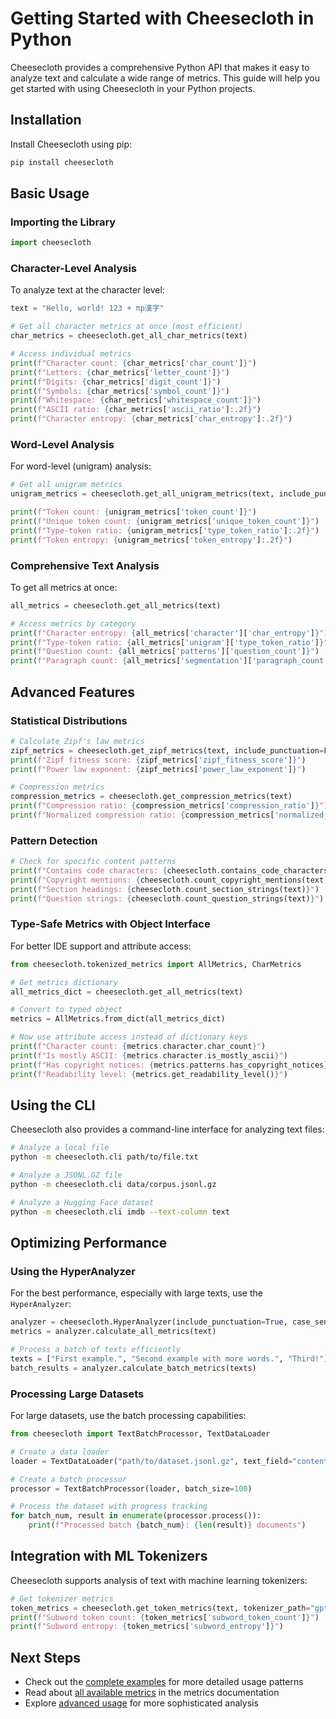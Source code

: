 # Getting Started with Cheesecloth in Python

Cheesecloth provides a comprehensive Python API that makes it easy to analyze text and calculate a wide range of metrics. This guide will help you get started with using Cheesecloth in your Python projects.

## Installation

Install Cheesecloth using pip:

```bash
pip install cheesecloth
```

## Basic Usage

### Importing the Library

```python
import cheesecloth
```

### Character-Level Analysis

To analyze text at the character level:

```python
text = "Hello, world! 123 + πр漢字"

# Get all character metrics at once (most efficient)
char_metrics = cheesecloth.get_all_char_metrics(text)

# Access individual metrics
print(f"Character count: {char_metrics['char_count']}")
print(f"Letters: {char_metrics['letter_count']}")
print(f"Digits: {char_metrics['digit_count']}")
print(f"Symbols: {char_metrics['symbol_count']}")
print(f"Whitespace: {char_metrics['whitespace_count']}")
print(f"ASCII ratio: {char_metrics['ascii_ratio']:.2f}")
print(f"Character entropy: {char_metrics['char_entropy']:.2f}")
```

### Word-Level Analysis

For word-level (unigram) analysis:

```python
# Get all unigram metrics
unigram_metrics = cheesecloth.get_all_unigram_metrics(text, include_punctuation=False, case_sensitive=False)

print(f"Token count: {unigram_metrics['token_count']}")
print(f"Unique token count: {unigram_metrics['unique_token_count']}")
print(f"Type-token ratio: {unigram_metrics['type_token_ratio']:.2f}")
print(f"Token entropy: {unigram_metrics['token_entropy']:.2f}")
```

### Comprehensive Text Analysis

To get all metrics at once:

```python
all_metrics = cheesecloth.get_all_metrics(text)

# Access metrics by category
print(f"Character entropy: {all_metrics['character']['char_entropy']}")
print(f"Type-token ratio: {all_metrics['unigram']['type_token_ratio']}")
print(f"Question count: {all_metrics['patterns']['question_count']}")
print(f"Paragraph count: {all_metrics['segmentation']['paragraph_count']}")
```

## Advanced Features

### Statistical Distributions

```python
# Calculate Zipf's law metrics
zipf_metrics = cheesecloth.get_zipf_metrics(text, include_punctuation=False, case_sensitive=True)
print(f"Zipf fitness score: {zipf_metrics['zipf_fitness_score']}")
print(f"Power law exponent: {zipf_metrics['power_law_exponent']}")

# Compression metrics
compression_metrics = cheesecloth.get_compression_metrics(text)
print(f"Compression ratio: {compression_metrics['compression_ratio']}")
print(f"Normalized compression ratio: {compression_metrics['normalized_compression_ratio']}")
```

### Pattern Detection

```python
# Check for specific content patterns
print(f"Contains code characters: {cheesecloth.contains_code_characters(text)}")
print(f"Copyright mentions: {cheesecloth.count_copyright_mentions(text)}")
print(f"Section headings: {cheesecloth.count_section_strings(text)}")
print(f"Question strings: {cheesecloth.count_question_strings(text)}")
```

### Type-Safe Metrics with Object Interface

For better IDE support and attribute access:

```python
from cheesecloth.tokenized_metrics import AllMetrics, CharMetrics

# Get metrics dictionary
all_metrics_dict = cheesecloth.get_all_metrics(text)

# Convert to typed object
metrics = AllMetrics.from_dict(all_metrics_dict)

# Now use attribute access instead of dictionary keys
print(f"Character count: {metrics.character.char_count}")
print(f"Is mostly ASCII: {metrics.character.is_mostly_ascii}")
print(f"Has copyright notices: {metrics.patterns.has_copyright_notices}")
print(f"Readability level: {metrics.get_readability_level()}")
```

## Using the CLI

Cheesecloth also provides a command-line interface for analyzing text files:

```bash
# Analyze a local file
python -m cheesecloth.cli path/to/file.txt

# Analyze a JSONL.GZ file
python -m cheesecloth.cli data/corpus.jsonl.gz

# Analyze a Hugging Face dataset
python -m cheesecloth.cli imdb --text-column text
```

## Optimizing Performance

### Using the HyperAnalyzer

For the best performance, especially with large texts, use the `HyperAnalyzer`:

```python
analyzer = cheesecloth.HyperAnalyzer(include_punctuation=True, case_sensitive=False)
metrics = analyzer.calculate_all_metrics(text)

# Process a batch of texts efficiently
texts = ["First example.", "Second example with more words.", "Third!"]
batch_results = analyzer.calculate_batch_metrics(texts)
```

### Processing Large Datasets

For large datasets, use the batch processing capabilities:

```python
from cheesecloth import TextBatchProcessor, TextDataLoader

# Create a data loader
loader = TextDataLoader("path/to/dataset.jsonl.gz", text_field="content")

# Create a batch processor
processor = TextBatchProcessor(loader, batch_size=100)

# Process the dataset with progress tracking
for batch_num, result in enumerate(processor.process()):
    print(f"Processed batch {batch_num}: {len(result)} documents")
```

## Integration with ML Tokenizers

Cheesecloth supports analysis of text with machine learning tokenizers:

```python
# Get tokenizer metrics
token_metrics = cheesecloth.get_token_metrics(text, tokenizer_path="gpt2")
print(f"Subword token count: {token_metrics['subword_token_count']}")
print(f"Subword entropy: {token_metrics['subword_entropy']}")
```

## Next Steps

- Check out the [complete examples](../examples/) for more detailed usage patterns
- Read about [all available metrics](../../METRICS.md) in the metrics documentation
- Explore [advanced usage](./advanced_usage.md) for more sophisticated analysis